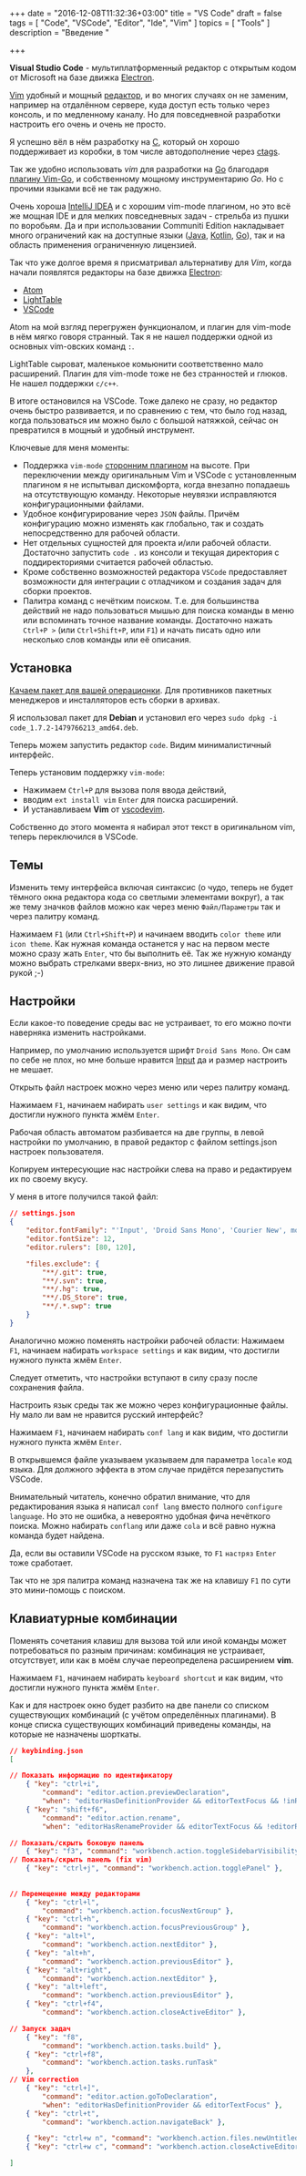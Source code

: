 +++
date = "2016-12-08T11:32:36+03:00"
title = "VS Code"
draft = false
tags = [
    "Code", "VSCode", "Editor", "Ide", "Vim"
]
topics = [
    "Tools"
]
description = "Введение "

+++

**Visual Studio Code** - мультиплатформенный редактор с открытым кодом от Microsoft на базе движка [Electron](http://electron.atom.io/).

<!--more-->

[Vim](/tags/vim) удобный и мощный [редактор](/tags/editor), и во многих случаях он не заменим, например на отдалённом сервере, куда доступ есть только через консоль, и по медленному каналу.
Но для повседневной разработки настроить его очень и очень не просто.

Я успешно вёл в нём разработку на [C](/tags/c), который он хорошо поддерживает из коробки,
в том числе автодополнение через [ctags](/tags/ctags).

Так же удобно использовать *vim* для разработки на [Go](/tags/go) благодаря [плагину Vim-Go](https://github.com/fatih/vim-go),
и собственному мощному инструментарию *Go*. Но с прочими языками всё не так радужно.

Очень хороша [IntelliJ IDEA](https://www.jetbrains.com/idea/download/) и с хорошим vim-mode плагином, но это всё же мощная IDE и для мелких повседневных задач - стрельба из пушки по воробьям.
Да и при использовании Communiti Edition накладывает много ограничений как на доступные языки ([Java](/tags/java), [Kotlin](/tags/kotlin), [Go](/tags/go)),
так и на область применения ограниченную лицензией.

Так что уже долгое время я присматривал альтернативу для *Vim*, когда начали появлятся редакторы на базе движка [Electron](http://electron.atom.io/):

  * [Atom](https://atom.io/)
  * [LightTable](http://lighttable.com/)
  * [VSCode](https://code.visualstudio.com/)

Atom на мой взгляд перегружен функционалом, и плагин для vim-mode в нём мягко говоря странный. Так я не нашел поддержки одной из основных vim-овских команд `:`.

LightTable сыроват, маленькое комьюнити соответственно мало расширений. Плагин для vim-mode тоже не без странностей и глюков. Не нашел поддержки `c/c++`.

В итоге остановился на VSCode. Тоже далеко не сразу, но редактор очень быстро развивается, и по сравнению с тем, что было год назад,
когда пользоваться им можно было с большой натяжкой, сейчас он превратился в мощный и удобный инструмент.

Ключевые для меня моменты:

  * Поддержка `vim-mode` [сторонним плагином](https://marketplace.visualstudio.com/items?itemName=vscodevim.vim) на высоте.
    При переключении между оригинальным Vim и VSCode с установленным плагином я не испытывал дискомфорта, когда внезапно попадаешь на отсутствующую команду.
    Некоторые неувязки исправляются конфигурационными файлами.
  * Удобное конфигурирование через `JSON` файлы. Причём конфигурацию можно изменять как глобально, так и создать непосредственно для рабочей области.
  * Нет отдельных сущностей для проекта и/или рабочей области. Достаточно запустить `code .` из консоли и текущая директория с поддиректориями считается рабочей областью.
  * Кроме собственно возможностей редактора `VSCode` предоставляет возможности для интеграции с отладчиком и создания задач для сборки проектов.
  * Палитра команд с нечётким поиском. Т.е. для большинства действий не надо пользоваться мышью для поиска команды в меню или вспоминать точное название команды.
    Достаточно нажать `Ctrl+P >` (или `Ctrl+Shift+P`, или `F1`) и начать писать одно или несколько слов команды или её описания.

## Установка

[Качаем пакет для вашей операционки](https://code.visualstudio.com/Download).
Для противников пакетных менеджеров и инсталляторов есть сборки в архивах.

Я использовал пакет для **Debian** и установил его через `sudo dpkg -i code_1.7.2-1479766213_amd64.deb`.

Теперь можем запустить редактор `code`. Видим минималистичный интерфейс.

Теперь установим поддержку `vim-mode`:

  * Нажимаем `Ctrl+P` для вызова поля ввода действий,
  * вводим `ext install vim` `Enter` для поиска расширений.
  * И устанавливаем **Vim** от [vscodevim](https://marketplace.visualstudio.com/items?itemName=vscodevim.vim).

Собственно до этого момента я набирал этот текст в оригинальном vim, теперь переключился в VSCode.

## Темы

Изменить тему интерфейса включая синтаксис (о чудо, теперь не будет тёмного окна редактора кода со светлыми элементами вокруг),
а так же тему значков файлов можно как через меню `Файл/Параметры` так и через палитру команд.

Нажимаем `F1` (или `Ctrl+Shift+P`) и начинаем вводить `color theme` или `icon theme`. Как нужная команда останется у нас на первом месте можно сразу жать `Enter`, что бы выполнить её.
Так же нужную команду можно выбрать стрелками вверх-вниз, но это лишнее движение правой рукой ;-)

## Настройки

Если какое-то поведение среды вас не устраивает, то его можно почти наверняка изменить настройками.

Например, по умолчанию используется шрифт `Droid Sans Mono`. 
Он сам по себе не плох, но мне больше нравится [Input](http://input.fontbureau.com/) да и размер настроить не мешает.

Открыть файл настроек можно через меню или через палитру команд.

Нажимаем `F1`, начинаем набирать `user settings` и как видим, что достигли нужного пункта жмём `Enter`.

Рабочая область автоматом разбивается на две группы, в левой настройки по умолчанию,
в правой редактор с файлом settings.json настроек пользователя.

Копируем интересующие нас настройки слева на право и редактируем их по своему вкусу.

У меня в итоге получился такой файл:

```json
// settings.json
{
    "editor.fontFamily": "'Input', 'Droid Sans Mono', 'Courier New', monospace, 'Droid Sans Fallback'",
    "editor.fontSize": 12,
    "editor.rulers": [80, 120],

    "files.exclude": {
        "**/.git": true,
        "**/.svn": true,
        "**/.hg": true,
        "**/.DS_Store": true,
        "**/.*.swp": true
    }
}
```

Аналогично можно поменять настройки рабочей области:
Нажимаем `F1`, начинаем набирать `workspace settings` и как видим, что достигли нужного пункта жмём `Enter`.

Следует отметить, что настройки вступают в силу сразу после сохранения файла.

Настроить язык среды так же можно через конфигурационные файлы. Ну мало ли вам не нравится русский интерфейс?

Нажимаем `F1`, начинаем набирать `conf lang` и как видим, что достигли нужного пункта жмём `Enter`.

В открывшемся файле указываем указываем для параметра `locale` код языка.
Для должного эффекта в этом случае придётся перезапустить VSCode.

Внимательный читатель, конечно обратил внимание, что для редактирования языка я написал `conf lang` вместо полного `configure language`.
Но это не ошибка, а невероятно удобная фича нечёткого поиска.
Можно набирать `conflang` или даже `cola` и всё равно нужна команда будет найдена.

Да, если вы оставили VSCode на русском языке, то `F1` `настряз` `Enter` тоже сработает.

Так что не зря палитра команд назначена так же на клавишу `F1` по сути это мини-помощь с поиском. 

## Клавиатурные комбинации

Поменять сочетания клавиш для вызова той или иной команды может потребоваться по разным причинам:
комбинация не устраивает, отсутствует, или как в моём случае переопределена расширением **vim**.

Нажимаем `F1`, начинаем набирать `keyboard shortcut` и как видим, что достигли нужного пункта жмём `Enter`.

Как и для настроек окно будет разбито на две панели со списком существующих комбинаций (с учётом определённых плагинами).
В конце списка существующих комбинаций приведены команды, на которые не назначены шорткаты.

```json
// keybinding.json
[

// Показать информацию по идентификатору
    { "key": "ctrl+i",
        "command": "editor.action.previewDeclaration",
        "when": "editorHasDefinitionProvider && editorTextFocus && !inReferenceSearchEditor" },
    { "key": "shift+f6",
        "command": "editor.action.rename",
        "when": "editorHasRenameProvider && editorTextFocus && !editorReadonly" },

// Показать/скрыть боковую панель
    { "key": "f3", "command": "workbench.action.toggleSidebarVisibility" },
// Показать/скрыть панель (fix vim)
    { "key": "ctrl+j", "command": "workbench.action.togglePanel" },
    
    
// Перемещение между редакторами
    { "key": "ctrl+l",
        "command": "workbench.action.focusNextGroup" },
    { "key": "ctrl+h",
        "command": "workbench.action.focusPreviousGroup" },
    { "key": "alt+l",
        "command": "workbench.action.nextEditor" },
    { "key": "alt+h",
        "command": "workbench.action.previousEditor" },
    { "key": "alt+right",
        "command": "workbench.action.nextEditor" },
    { "key": "alt+left",
        "command": "workbench.action.previousEditor" },
    { "key": "ctrl+f4",
        "command": "workbench.action.closeActiveEditor" },

// Запуск задач
    { "key": "f8",
        "command": "workbench.action.tasks.build" },
    { "key": "ctrl+f8",
        "command": "workbench.action.tasks.runTask"
    },
// Vim correction
    { "key": "ctrl+]",
        "command": "editor.action.goToDeclaration",
        "when": "editorHasDefinitionProvider && editorTextFocus" },
    { "key": "ctrl+t",
        "command": "workbench.action.navigateBack" },

    { "key": "ctrl+w n", "command": "workbench.action.files.newUntitledFile" },
    { "key": "ctrl+w c", "command": "workbench.action.closeActiveEditor" }

]
```